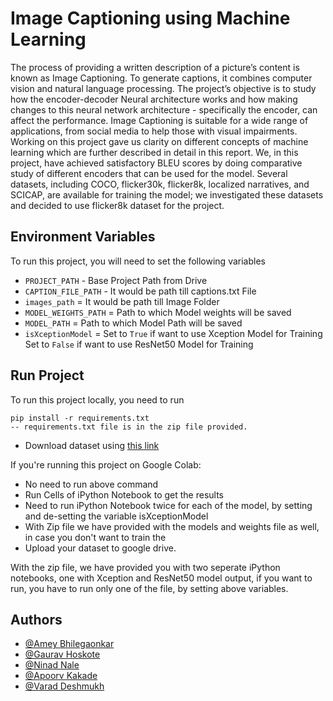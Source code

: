 
# Image Captioning using Machine Learning

The process of providing a written description of a picture’s content is known as Image
Captioning. To generate captions, it combines computer vision and natural language processing. The project’s objective is to study how
the encoder-decoder Neural architecture works and how making changes to this neural network architecture - specifically the encoder, can
affect the performance. 
Image Captioning is suitable for a wide range of applications, from
social media to help those with visual impairments. Working on this project gave us clarity on different concepts of machine learning
which are further described in detail in this report. We, in this project, have achieved satisfactory BLEU scores by doing comparative
study of different encoders that can be used for the model. Several datasets, including COCO, flicker30k, flicker8k, localized narratives, and
SCICAP, are available for training the model; we investigated these datasets and decided to use flicker8k dataset for the project.




## Environment Variables

To run this project, you will need to set the following variables

- `PROJECT_PATH` - Base Project Path from Drive
- `CAPTION_FILE_PATH` - It would be path till captions.txt File
- `images_path` = It would be path till Image Folder
- `MODEL_WEIGHTS_PATH` = Path to which Model weights will be saved
- `MODEL_PATH` = Path to which Model Path will be saved
- `isXceptionModel` = Set to `True` if want to use Xception Model for Training
                    Set to `False` if want to use ResNet50 Model for Training



## Run Project


To run this project locally, you need to run

```
pip install -r requirements.txt
-- requirements.txt file is in the zip file provided.
```
- Download dataset using [this link](https://www.kaggle.com/datasets/adityajn105/flickr8k/download?datasetVersionNumber=1) 

If you're running this project on Google Colab:
- No need to run above command
- Run Cells of iPython Notebook to get the results
- Need to run iPython Notebook twice for each of the model, by setting and de-setting the variable isXceptionModel
- With Zip file we have provided with the models and weights file as well, in case you don't want to train the
- Upload your dataset to google drive.

With the zip file, we have provided you with two seperate iPython notebooks, one with Xception and ResNet50 model output, if you want to run, you have to run only one of the file, by setting above variables.
## Authors

- [@Amey Bhilegaonkar](https://ameyportfolio.netlify.app/)
- [@Gaurav Hoskote](https://github.com/gauravhoskote)
- [@Ninad Nale](https://github.com/ninadnale)
- [@Apoorv Kakade](https://www.github.com/ameygoes)
- [@Varad Deshmukh](https://github.com/Varad1503)
